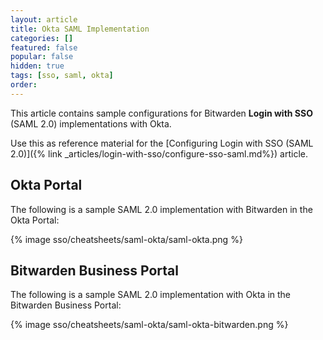 ```yaml
---
layout: article
title: Okta SAML Implementation
categories: []
featured: false
popular: false
hidden: true
tags: [sso, saml, okta]
order:
---
```


This article contains sample configurations for Bitwarden **Login with SSO** (SAML 2.0) implementations with Okta.

Use this as reference material for the [Configuring Login with SSO (SAML 2.0)]({% link _articles/login-with-sso/configure-sso-saml.md%}) article.

## Okta Portal

The following is a sample SAML 2.0 implementation with Bitwarden in the Okta Portal:

{% image sso/cheatsheets/saml-okta/saml-okta.png %}

## Bitwarden Business Portal

The following is a sample SAML 2.0 implementation with Okta in the Bitwarden Business Portal:

{% image sso/cheatsheets/saml-okta/saml-okta-bitwarden.png %}
